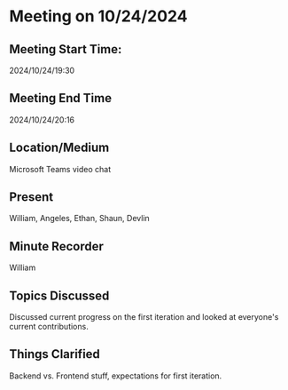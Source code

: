 # Meeting on 10/24/2024

## Meeting Start Time:

2024/10/24/19:30

## Meeting End Time

2024/10/24/20:16

## Location/Medium

Microsoft Teams video chat

## Present

William, Angeles, Ethan, Shaun, Devlin

## Minute Recorder

William

## Topics Discussed

Discussed current progress on the first iteration and looked at everyone's current contributions.

## Things Clarified

Backend vs. Frontend stuff, expectations for first iteration.

